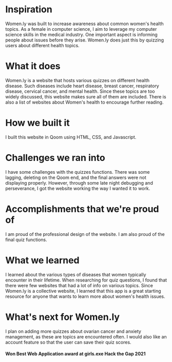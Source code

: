# Inspiration
Women.ly was built to increase awareness about common women's health topics. As a female in computer science, I aim to leverage my computer science skills in the medical industry. One important aspect is informing people about issues before they arise. Women.ly does just this by quizzing users about different health topics.

# What it does
Women.ly is a website that hosts various quizzes on different health disease. Such diseases include heart disease, breast cancer, respiratory disease, cervical cancer, and mental health. Since these topics are too widely discussed, this website makes sure all of them are included. There is also a list of websites about Women's health to encourage further reading.

# How we built it
I built this website in Qoom using HTML, CSS, and Javascript.

# Challenges we ran into
I have some challenges with the quizzes functions. There was some lagging, deleting on the Qoom end, and the final answers were not displaying properly. However, through some late night debugging and perseverance, I got the website working the way I wanted it to work.

# Accomplishments that we're proud of
I am proud of the professional design of the website. I am also proud of the final quiz functions.

# What we learned
I learned about the various types of diseases that women typically encounter in their lifetime. When researching for quiz questions, I found that there were few websites that had a lot of info on various topics. Since Women.ly is a collective website, I learned that this app is a great starting resource for anyone that wants to learn more about women's health issues.

# What's next for Women.ly
I plan on adding more quizzes about ovarian cancer and anxiety management, as these are topics are encountered often. I would also like an account feature so that the user can save their quiz scores.

#### Won Best Web Application award at girls.exe Hack the Gap 2021
